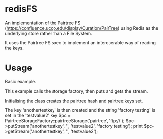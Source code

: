 redisFS
=======

An implementation of the Pairtree FS (https://confluence.ucop.edu/display/Curation/PairTree) 
using Redis as the underlying store rather than a File System.  

It uses the Pairtree FS spec to implement an interoperable way of reading the keys. 

Usage
=====

Basic example.

This example calls the storage factory, then puts and gets the stream. 

Initialising the class creates the pairtree hash and pairtree:keys set. 

The key 'anothertestkey' is then created and the string 'factory testing' is set in the 'testvalue2' key
$pc = PairtreeStorageFactory::pairtreeStorage('pairtree', 'ftp://');
$pc->putStream('anothertestkey', '', 'testvalue2', 'factory testing');
print $pc->getStream('anothertestkey', '', 'testvalue2');